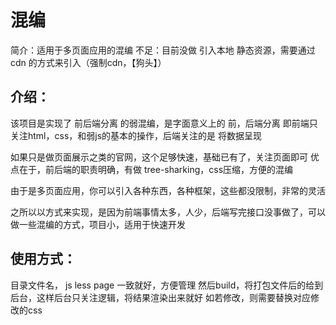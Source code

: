 # 混编

简介：适用于多页面应用的混编
不足：目前没做 引入本地 静态资源，需要通过 cdn 的方式来引入（强制cdn，【狗头】）

## 介绍：
该项目是实现了 前后端分离 的弱混编，是字面意义上的 前，后端分离
即前端只关注html，css，和弱js的基本的操作，后端关注的是 将数据呈现

如果只是做页面展示之类的官网，这个足够快速，基础已有了，关注页面即可
优点在于，前后端的职责明确，有做 tree-sharking，css压缩，方便的混编

由于是多页面应用，你可以引入各种东西，各种框架，这些都没限制，非常的灵活

之所以以方式来实现，是因为前端事情太多，人少，后端写完接口没事做了，可以做一些混编的方式，项目小，适用于快速开发

## 使用方式：
目录文件名， js less page 一致就好，方便管理
然后build，将打包文件后的给到后台，这样后台只关注逻辑，将结果渲染出来就好
如若修改，则需要替换对应修改的css
